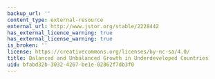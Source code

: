 ```yaml
---
backup_url: ''
content_type: external-resource
external_url: http://www.jstor.org/stable/2228442
has_external_licence_warning: true
has_external_license_warning: true
is_broken: ''
license: https://creativecommons.org/licenses/by-nc-sa/4.0/
title: Balanced and Unbalanced Growth in Underdeveloped Countries
uid: bfabd32b-3032-4267-be1e-02862f7db3f0
---
```

